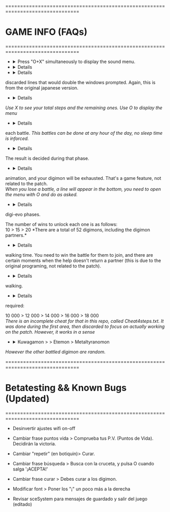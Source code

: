 ===============================================================================
#                                   GAME INFO (FAQs)
===============================================================================

- <details><summary>Press "O+X" simultaneously to display the sound menu.</summary></details> 

- <details>Use Up and Left d-pad/arrows to display the digivice watch.</details> 

- <details>The wifi menu is weird even when you read the japanese version, the explanation of this comes from 
discarded lines that would double the windows prompted. Again, this is from the original japanese version.</details>  

- <details>O and X buttons are mapped like they were in the japanese version.  
*Use X to see your total steps and the remaining ones. Use O to display the menu*</details> 

- <details>Versus battles are all automated, you can only choose your digimon and phase at the begining of 
each battle.
*This battles can be done at any hour of the day, no sleep time is inforced.*</details> 

- <details>Cheer your digimon as soon as you choose to attack to win the battle, during the "ready" phase. 
The result is decided during that phase.</details> 

- <details>If you press X at the starting of a battle (before the menu appears), you will be prompted with the lose 
animation, and your digimon will be exhausted. That's a game feature, not related to the patch.  
*When you lose a battle, a line will appear in the bottom, you need to open the menu with O and do as asked.*
</details> 

- <details>You can obtain only the original 8 digion partners, and all of them have the same number of 
digi-evo phases.  
<summary>The number of wins to unlock each one is as follows:</summary>10 > 15 > 20 </details> 
*There are a total of 52 digimons, including the digimon partners.*

- <details>Each partner is obtained when you find them in the "Help" mode that appears seemingly random during 
walking time. You need to win the battle for them to join, and there are certain moments when the help doesn't 
return a partner (this is due to the original programing, not related to the patch).</details>  

- <details>To change your walking digimon, open the menu and check its parameters, your last digimon checked will be the one 
walking.

- <details>The Game has 7 Areas, below you can see the minimum steps/clicks required to finish each one. Steps 
required:<summary>10 000 > 12 000 > 14 000 > 16 000 > 18 000</summary></details> 
*There is an incomplete cheat for that in this repo, called Cheat4steps.txt. It was done during the first area, then 
 discarded to focus on actually working on the patch. However, it works in a sense*

- <details>The final boss of each area is fixated, they are as follows:<summary>Kuwagamon >  > Etemon > Metaltyranomon</summary></details> 
*However the other battled digimon are random.*


===============================================================================
#                    Betatesting && Known Bugs (Updated)
===============================================================================

- Desinvertir ajustes wifi on-off

- Cambiar frase puntos vida > Comprueba tus P.V.  (Puntos de Vida). Decidirán la victoria.

- Cambiar "repetir" (en botiquin)> Curar.

- Cambiar frase búsqueda > Busca con la cruceta, y pulsa O cuando salga '¡ACEPTA!'

- Cambiar frase curar > Debes curar a los digimon.


- Modificar font > Poner los "¡" un poco más a la derecha

- Revisar sceSystem para mensajes de guardado y salir del juego (editado)
